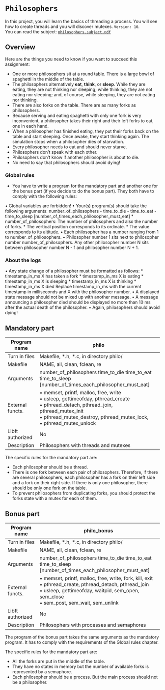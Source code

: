 # `Philosophers`

In this project, you will learn the basics of threading a process.
You will see how to create threads and you will discover mutexes. `Version: 10`.<br>
You can read the subject: [`philosophers.subject.pdf`](subject/philo.subject.pdf)


## Overview

Here are the things you need to know if you want to succeed this assignment:
* One or more philosophers sit at a round table. There is a large bowl of spaghetti in the middle of the table.
* The philosophers alternatively __eat__, __think__, or __sleep__. While they are eating, they are not thinking nor sleeping; while thinking, they are not eating nor sleeping; and, of course, while sleeping, they are not eating nor thinking.
* There are also forks on the table. There are as many forks as philosophers.
* Because serving and eating spaghetti with only one fork is very inconvenient, a philosopher takes their right and their left forks to eat, one in each hand.
* When a philosopher has finished eating, they put their forks back on the table and start sleeping. Once awake, they start thinking again. The simulation stops when a philosopher dies of starvation.
* Every philosopher needs to eat and should never starve.
* Philosophers don’t speak with each other.
* Philosophers don’t know if another philosopher is about to die.
* No need to say that philosophers should avoid dying!


### Global rules

* You have to write a program for the mandatory part and another one for the bonus part (if you decide to do the bonus part). They both have to comply with the following rules:

• Global variables are forbidden!
• Your(s) program(s) should take the following arguments: number_of_philosophers - time_to_die - time_to_eat - time_to_sleep   [number_of_times_each_philosopher_must_eat]
    * number_of_philosophers: The number of philosophers and also the number of forks.
    * The vertical position corresponds to its ordinate.
    * The value corresponds to its altitude.
• Each philosopher has a number ranging from 1 to number_of_philosophers.
• Philosopher number 1 sits next to philosopher number number_of_philosophers. Any other philosopher number N sits between philosopher number N - 1 and philosopher number N + 1.

### About the logs

• Any state change of a philosopher must be formatted as follows:
    * timestamp_in_ms X has taken a fork
    * timestamp_in_ms X is eating
    * timestamp_in_ms X is sleeping
    * timestamp_in_ms X is thinking
    * timestamp_in_ms X died
Replace timestamp_in_ms with the current timestamp in milliseconds and X with the philosopher number.
• A displayed state message should not be mixed up with another message.
• A message announcing a philosopher died should be displayed no more than 10 ms after the actual death of the philosopher.
• Again, philosophers should avoid dying!

## Mandatory part

Program name        | philo
---------------     | ----------------------------
Turn in files       |Makefile, *.h, *.c, in directory philo/
Makefile            | NAME, all, clean, fclean, re
Arguments           | number_of_philosophers time_to_die time_to_eat time_to_sleep [number_of_times_each_philosopher_must_eat]
External functs.    | • memset, printf, malloc, free, write <br> • usleep, gettimeofday, pthread_create <br> • pthread_detach, pthread_join, pthread_mutex_init <br> • pthread_mutex_destroy, pthread_mutex_lock, <br> • pthread_mutex_unlock
Libft authorized    | No
Description         | Philosophers with threads and mutexes

The specific rules for the mandatory part are:

* Each philosopher should be a thread.
* There is one fork between each pair of philosophers. Therefore, if there are several philosophers, each philosopher has a fork on their left side and a fork on their right side. If there is only one philosopher, there should be only one fork on the table.
* To prevent philosophers from duplicating forks, you should protect the forks state with a mutex for each of them.

## Bonus part

Program name        | philo_bonus
---------------     | ----------------------------
Turn in files       |Makefile, *.h, *.c, in directory philo/
Makefile            | NAME, all, clean, fclean, re
Arguments           | number_of_philosophers time_to_die time_to_eat time_to_sleep [number_of_times_each_philosopher_must_eat]
External functs.    | • memset, printf, malloc, free, write,  fork, kill, exit <br> •  pthread_create, pthread_detach, pthread_join <br> • usleep, gettimeofday, waitpid, sem_open, sem_close <br> • sem_post, sem_wait, sem_unlink
Libft authorized    | No
Description         | Philosophers with processes and semaphores

The program of the bonus part takes the same arguments as the mandatory program.
It has to comply with the requirements of the Global rules chapter.

The specific rules for the mandatory part are:

* All the forks are put in the middle of the table.
* They have no states in memory but the number of available forks is represented by a semaphore.
* Each philosopher should be a process. But the main process should not be a philosopher.

